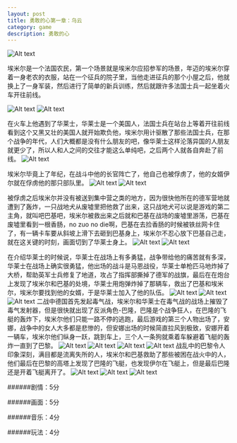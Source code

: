 ```yaml
---
layout: post
title: 勇敢的心第一章：乌云
category: game
description: 勇敢的心
---
```

![Alt text](http://picturereq.herokuapp.com/images/valiantheart/title.png)


埃米尔是一个法国农民，第一个场景就是埃米尔应招参军的场景，年迈的埃米尔穿着一身老农的衣服，站在一个征兵的院子里，当他走进征兵的那个小屋之后，他就换上了一身军装，然后进行了简单的新兵训练，然后就跟许多法国士兵一起坐着火车开往前线。

![Alt text](http://picturereq.herokuapp.com/images/valiantheart/valiantheartimg_0309.png)
![Alt text](http://picturereq.herokuapp.com/images/valiantheart/valiantheartimg_0310.png)

在火车上他遇到了华莱士，华莱士是一个美国人，法国士兵在站台上等着开往前线看到这个又黑又壮的美国人就开始欺负他，埃米尔用计驱散了那些法国士兵，在那个战争的年代，人们大概都是没有什么朋友的吧，像华莱士这样沦落异国的人朋友就更少了，所以人和人之间的交往才能这么单纯吧，之后两个人就各自奔赴了前线。
![Alt text](http://picturereq.herokuapp.com/images/valiantheart/valiantheartimg_0314.png)

埃米尔毕竟上了年纪，在战斗中他的长官阵亡了，他自己也被俘虏了，他的女婿伊尔就在俘虏他的那只部队里。
![Alt text](http://picturereq.herokuapp.com/images/valiantheart/valiantheartimg_0317.png)
![Alt text](http://picturereq.herokuapp.com/images/valiantheart/valiantheartimg_0324.png)

被俘虏之后埃米尔并没有被送到集中营之类的地方，因为很快他所在的德军营地就遭到了轰炸，一只战地犬从废墟里把他救了出来，这只战地犬可以说是游戏的第二主角，就叫吧巴基吧，埃米尔被救出来之后就和巴基在战场的废墟里游荡，巴基在废墟里看到一根香肠，no zuo no die啊，巴基在去捡香肠的时候被铁丝网卡住了，有一辆卡车要从斜坡上滑下去砸到巴基身上，埃米尔不忍心放下巴基自己走，就在这关键的时刻，画面切到了华莱士身上。
![Alt text](http://picturereq.herokuapp.com/images/valiantheart/valiantheartimg_0323.png)
![Alt text](http://picturereq.herokuapp.com/images/valiantheart/valiantheartimg_0326.png)


在介绍华莱士的时候说，华莱士在战场上有多勇猛，战争带给他的痛苦就有多深，华莱士在战场上确实很勇猛，他出场的战斗是马恩战役，华莱士单枪匹马地炸掉了大桥，帮助英军士兵修复了地道，攻占了指挥部撕掉了德军的战旗，最后在在炮台上发现了埃米尔和巴基的处境，华莱士用炮弹炸掉了那辆车，救出了巴基和埃米尔，埃米尔要找到他的女婿，于是华莱士加入了他的队伍。
![Alt text](http://picturereq.herokuapp.com/images/valiantheart/valiantheartimg_0320.png)
![Alt text](http://picturereq.herokuapp.com/images/valiantheart/valiantheartimg_0322.png)
![Alt text](http://picturereq.herokuapp.com/images/valiantheart/valiantheartimg_0334.png)
二战中德国首先发起毒气战，埃米尔和华莱士在毒气战的战场上摧毁了毒气发射器，但是很快就出现了反派角色-巴隆，巴隆是个战争狂人，在巴隆的飞艇的轰炸下，埃米尔他们只能一路不停的逃跑，最后游戏的第三个人物出场了，安娜，战争中的女人大多都是悲惨的，但安娜出场的时候简直拉风到极致，安娜开着一辆车，埃米尔他们纵身一跃，跳到车上，三个人一条狗就乘着车躲避着飞艇的轰炸一直到了巴黎。
![Alt text](http://picturereq.herokuapp.com/images/valiantheart/valiantheartimg_0346.png)
![Alt text](http://picturereq.herokuapp.com/images/valiantheart/valiantheartimg_0338.png)
![Alt text](http://picturereq.herokuapp.com/images/valiantheart/valiantheartimg_0341.png)
![Alt text](http://picturereq.herokuapp.com/images/valiantheart/valiantheartimg_0342.png)
战乱中的巴黎令人印象深刻，满目都是流离失所的人，埃米尔和巴基救助了那些被困在战火中的人，他们最后在巴黎的高塔上发现了巴隆的飞艇，也发现伊尔在飞艇上，但是最后巴隆还是开着飞艇离开了。
![Alt text](http://picturereq.herokuapp.com/images/valiantheart/valiantheartimg_0349.png)
![Alt text](http://picturereq.herokuapp.com/images/valiantheart/valiantheartimg_0351.png)
![Alt text](http://picturereq.herokuapp.com/images/valiantheart/valiantheartimg_0357.png)




######剧情：5分

######画面：5分

######音乐：4分

######玩法：4分


